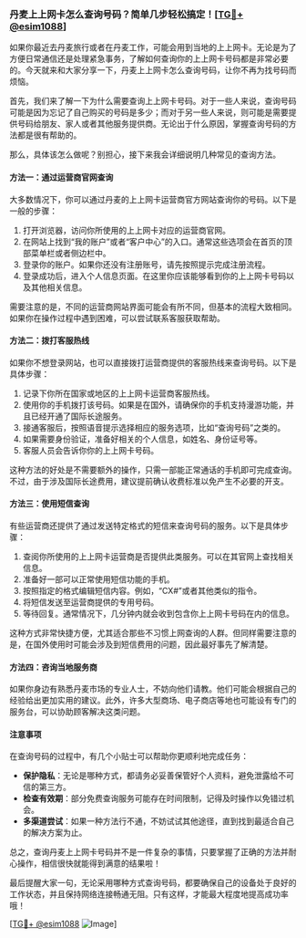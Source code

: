 ### 丹麦上上网卡怎么查询号码？简单几步轻松搞定！[[TG💪+ @esim1088](https://t.me/s/esim1088)]

如果你最近去丹麦旅行或者在丹麦工作，可能会用到当地的上上网卡。无论是为了方便日常通信还是处理紧急事务，了解如何查询你的上上网卡号码都是非常必要的。今天就来和大家分享一下，丹麦上上网卡怎么查询号码，让你不再为找号码而烦恼。

首先，我们来了解一下为什么需要查询上上网卡号码。对于一些人来说，查询号码可能是因为忘记了自己购买的号码是多少；而对于另一些人来说，则可能是需要提供号码给朋友、家人或者其他服务提供商。无论出于什么原因，掌握查询号码的方法都是很有帮助的。

那么，具体该怎么做呢？别担心，接下来我会详细说明几种常见的查询方法。

#### 方法一：通过运营商官网查询

大多数情况下，你可以通过丹麦的上上网卡运营商官方网站查询你的号码。以下是一般的步骤：

1. 打开浏览器，访问你所使用的上上网卡对应的运营商官网。
2. 在网站上找到“我的账户”或者“客户中心”的入口。通常这些选项会在首页的顶部菜单栏或者侧边栏中。
3. 登录你的账户。如果你还没有注册账号，请先按照提示完成注册流程。
4. 登录成功后，进入个人信息页面。在这里你应该能够看到你的上上网卡号码以及其他相关信息。

需要注意的是，不同的运营商网站界面可能会有所不同，但基本的流程大致相同。如果你在操作过程中遇到困难，可以尝试联系客服获取帮助。

#### 方法二：拨打客服热线

如果你不想登录网站，也可以直接拨打运营商提供的客服热线来查询号码。以下是具体步骤：

1. 记录下你所在国家或地区的上上网卡运营商客服热线。
2. 使用你的手机拨打该号码。如果是在国外，请确保你的手机支持漫游功能，并且已经开通了国际长途服务。
3. 接通客服后，按照语音提示选择相应的服务选项，比如“查询号码”之类的。
4. 如果需要身份验证，准备好相关的个人信息，如姓名、身份证号等。
5. 客服人员会告诉你你的上上网卡号码。

这种方法的好处是不需要额外的操作，只需一部能正常通话的手机即可完成查询。不过，由于涉及国际长途费用，建议提前确认收费标准以免产生不必要的开支。

#### 方法三：使用短信查询

有些运营商还提供了通过发送特定格式的短信来查询号码的服务。以下是具体步骤：

1. 查阅你所使用的上上网卡运营商是否提供此类服务。可以在其官网上查找相关信息。
2. 准备好一部可以正常使用短信功能的手机。
3. 按照指定的格式编辑短信内容。例如，“CX#”或者其他类似的指令。
4. 将短信发送至运营商提供的专用号码。
5. 等待回复。通常情况下，几分钟内就会收到包含你上上网卡号码在内的信息。

这种方式非常快捷方便，尤其适合那些不习惯上网查询的人群。但同样需要注意的是，在国外使用时可能会涉及到短信费用的问题，因此最好事先了解清楚。

#### 方法四：咨询当地服务商

如果你身边有熟悉丹麦市场的专业人士，不妨向他们请教。他们可能会根据自己的经验给出更加实用的建议。此外，许多大型商场、电子商店等地也可能设有专门的服务台，可以协助顾客解决这类问题。

#### 注意事项

在查询号码的过程中，有几个小贴士可以帮助你更顺利地完成任务：

- **保护隐私**：无论是哪种方式，都请务必妥善保管好个人资料，避免泄露给不可信的第三方。
- **检查有效期**：部分免费查询服务可能存在时间限制，记得及时操作以免错过机会。
- **多渠道尝试**：如果一种方法行不通，不妨试试其他途径，直到找到最适合自己的解决方案为止。

总之，查询丹麦上上网卡号码并不是一件复杂的事情，只要掌握了正确的方法并耐心操作，相信很快就能得到满意的结果啦！

最后提醒大家一句，无论采用哪种方式查询号码，都要确保自己的设备处于良好的工作状态，并且保持网络连接畅通无阻。只有这样，才能最大程度地提高成功率哦！

[[TG💪+ @esim1088](https://t.me/s/esim1088) ![Image](https://i.postimg.cc/4NQfJmqS/Snipaste-2025-05-13-00-14-12.png)]